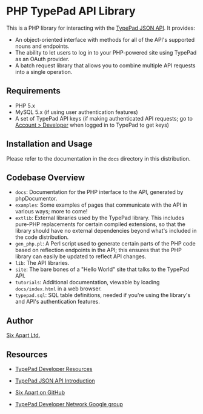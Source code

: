 # PHP TypePad API Library #

This is a PHP library for interacting with the [TypePad JSON API][tpapi]. It provides:

* An object-oriented interface with methods for all of the API's supported nouns and endpoints.
* The ability to let users to log in to your PHP-powered site using TypePad as an OAuth provider.
* A batch request library that allows you to combine multiple API requests into a single operation.

## Requirements ##

* PHP 5.x
* MySQL 5.x (if using user authentication features)
* A set of TypePad API keys (if making authenticated API requests; go to [Account &gt; Developer][account] when logged in to TypePad to get keys)

## Installation and Usage ##

Please refer to the documentation in the `docs` directory in this distribution.

## Codebase Overview
* `docs`: Documentation for the PHP interface to the API, generated by phpDocumentor.
* `examples`: Some examples of pages that communicate with the API in various ways; more to come!
* `extlib`: External libraries used by the TypePad library. This includes pure-PHP replacements for certain compiled extensions, so that the library should have no external dependencies beyond what's included in the code distribution.
* `gen_php.pl`: A Perl script used to generate certain parts of the PHP code based on reflection endpoints in the API; this ensures that the PHP library can easily be updated to reflect API changes.
* `lib`: The API libraries.
* `site`: The bare bones of a "Hello World" site that talks to the TypePad API.
* `tutorials`: Additional documentation, viewable by loading `docs/index.html` in a web browser.
* `typepad.sql`: SQL table definitions, needed if you're using the library's and API's authentication features.

## Author ##

[Six Apart Ltd.][sixapart]

## Resources ##

* [TypePad Developer Resources][developer]
* [TypePad JSON API Introduction][introduction]
* [Six Apart on GitHub][github]
* [TypePad Developer Network Google group][devnetwork]


  [tpapi]: http://www.typepad.com/services/apidocs
  [account]: http://www.typepad.com/account/access/developer
  [sixapart]: http://www.sixapart.com/
  [developer]: http://developer.typepad.com/
  [introduction]: http://www.typepad.com/services/apidocs/introduction
  [github]: http://github.com/sixapart/
  [devnetwork]: http://groups.google.com/group/typepad-dev-network
